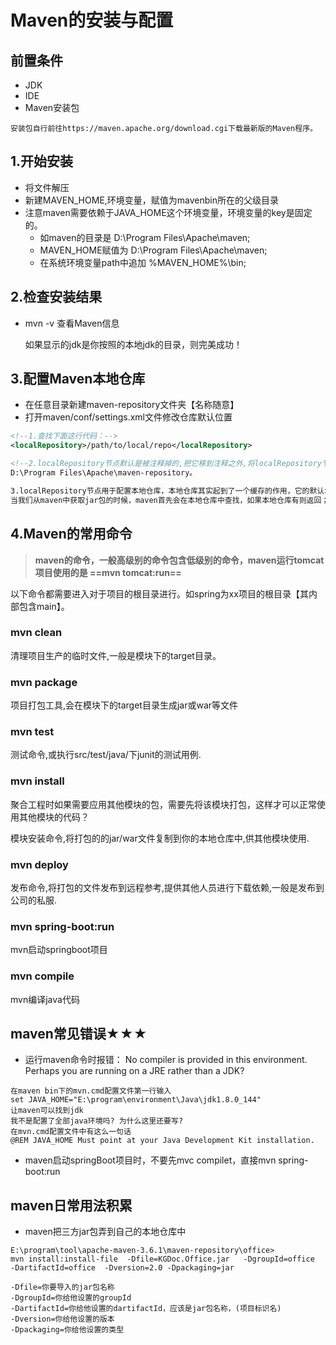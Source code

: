 # Maven的安装与配置
## 前置条件
- JDK
- IDE
- Maven安装包
```
安装包自行前往https://maven.apache.org/download.cgi下载最新版的Maven程序。
```
## 1.开始安装
- 将文件解压
- 新建MAVEN_HOME,环境变量，赋值为mavenbin所在的父级目录
- 注意maven需要依赖于JAVA_HOME这个环境变量，环境变量的key是固定的。
  - 如maven的目录是 D:\Program Files\Apache\maven;
  - MAVEN_HOME赋值为 D:\Program Files\Apache\maven;
  - 在系统环境变量path中追加 %MAVEN_HOME%\bin\;
## 2.检查安装结果

- mvn -v 查看Maven信息

  如果显示的jdk是你按照的本地jdk的目录，则完美成功！

## 3.配置Maven本地仓库
- 在任意目录新建maven-repository文件夹【名称随意】
- 打开maven/conf/settings.xml文件修改仓库默认位置
```xml
<!--1.查找下面这行代码：-->
<localRepository>/path/to/local/repo</localRepository>

<!--2.localRepository节点默认是被注释掉的,把它移到注释之外,将localRepository节点的值改为我们在创建的目录-->
D:\Program Files\Apache\maven-repository。

3.localRepository节点用于配置本地仓库，本地仓库其实起到了一个缓存的作用，它的默认地址是 C:\Users\用户名.m2。
当我们从maven中获取jar包的时候，maven首先会在本地仓库中查找，如果本地仓库有则返回；如果没有则从远程仓库中获取包，并在本地库中保存。
```

## 4.Maven的常用命令

> **maven的命令，一般高级别的命令包含低级别的命令，maven运行tomcat项目使用的是 ==mvn tomcat:run==**

以下命令都需要进入对于项目的根目录进行。如spring为xx项目的根目录【其内部包含main】。

### mvn clean

清理项目生产的临时文件,一般是模块下的target目录。

### mvn package

项目打包工具,会在模块下的target目录生成jar或war等文件

### mvn test

测试命令,或执行src/test/java/下junit的测试用例.

### mvn install 

聚合工程时如果需要应用其他模块的包，需要先将该模块打包，这样才可以正常使用其他模块的代码？

模块安装命令,将打包的的jar/war文件复制到你的本地仓库中,供其他模块使用.

### mvn deploy 

发布命令,将打包的文件发布到远程参考,提供其他人员进行下载依赖,一般是发布到公司的私服.

### mvn  spring-boot:run

mvn启动springboot项目

### mvn compile

mvn编译java代码

## maven常见错误★★★
-   运行maven命令时报错： 
    No compiler is provided in this environment. Perhaps you are running on a JRE rather than a JDK?
```
在maven bin下的mvn.cmd配置文件第一行输入
set JAVA_HOME="E:\program\environment\Java\jdk1.8.0_144"
让maven可以找到jdk
我不是配置了全部java环境吗? 为什么这里还要写?
在mvn.cmd配置文件中有这么一句话
@REM JAVA_HOME Must point at your Java Development Kit installation.
```
-   maven启动springBoot项目时，不要先mvc compilet，直接mvn spring-boot:run
## maven日常用法积累

- maven把三方jar包弄到自己的本地仓库中
```
E:\program\tool\apache-maven-3.6.1\maven-repository\office>
mvn install:install-file  -Dfile=KGDoc.Office.jar   -DgroupId=office  -DartifactId=office  -Dversion=2.0 -Dpackaging=jar

-Dfile=你要导入的jar包名称
-DgroupId=你给他设置的groupId
-DartifactId=你给他设置的dartifactId，应该是jar包名称，(项目标识名)
-Dversion=你给他设置的版本
-Dpackaging=你给他设置的类型
```